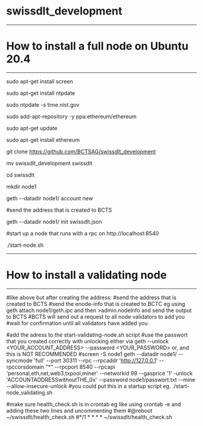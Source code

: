 # swissdlt_development

*****************************
# How to install a full node on Ubuntu 20.4
*****************************
sudo apt-get install screen

sudo apt-get install ntpdate

sudo ntpdate -s time.nist.gov

sudo add-apt-repository -y ppa:ethereum/ethereum

sudo apt-get update

sudo apt-get install ethereum

git clone https://github.com/BCTSAG/swissdlt_development

mv swissdlt_development swissdlt

cd swissdlt

mkdir node1

geth --datadir node1/ account new

#send the address that is created to BCTS 

geth --datadir node1/ init swissdlt.json

#start up a node that runs with a rpc on http://localhost:8540

./start-node.sh


*****************************
# How to install a validating node
*********************************

#like above but after creating the address:
#send the address that is created to BCTS 
#send the enode-info that is created to BCTC eg using geth attach node1/geth.ipc and then >admin.nodeInfo and send the output to BCTS
#BCTS will send out a request to all node validators to add you
#wait for confirmation until all validators have added you

#add the adress to the start-validating-node.sh script
#use the passwort that you created correctly with unlocking either via geth --unlock <YOUR_ACCOUNT_ADDRESS> --password <YOUR_PASSWORD> or, and this is NOT RECOMMENDED
#screen -S node1 geth --datadir node1/ --syncmode 'full' --port 30311 --rpc --rpcaddr 'http://127.0.0.1' --rpccorsdomain "*" --rpcport 8540 --rpcapi 'personal,eth,net,web3,txpool,miner'  --networkid 99 --gasprice '1' -unlock 'ACCOUNTADDRESSwithoutTHE_0x' --password node1/passwort.txt --mine --allow-insecure-unlock 
#you could put this in a startup script eg. ./start-node_validating.sh

#make sure health_check.sh is in crontab eg like using crontab -e and adding these two lines and uncommenting them
#@reboot ~/swissdlt/health_check.sh
#*/1 * * * * ~/swissdlt/health_check.sh



